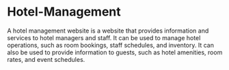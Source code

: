 # Hotel-Management
A hotel management website is a website that provides information and services to hotel managers and staff. It can be used to manage hotel operations, such as room bookings, staff schedules, and inventory. It can also be used to provide information to guests, such as hotel amenities, room rates, and event schedules.
